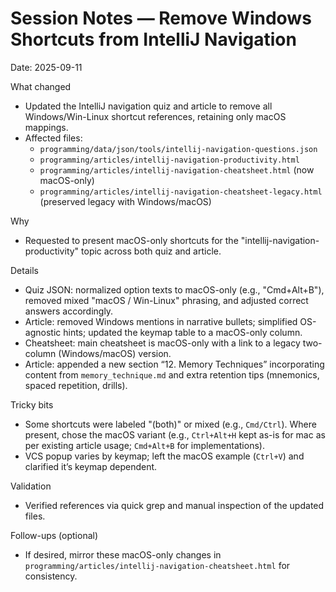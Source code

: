 # Session Notes — Remove Windows Shortcuts from IntelliJ Navigation

Date: 2025-09-11

What changed
- Updated the IntelliJ navigation quiz and article to remove all Windows/Win-Linux shortcut references, retaining only macOS mappings.
- Affected files:
  - `programming/data/json/tools/intellij-navigation-questions.json`
  - `programming/articles/intellij-navigation-productivity.html`
  - `programming/articles/intellij-navigation-cheatsheet.html` (now macOS-only)
  - `programming/articles/intellij-navigation-cheatsheet-legacy.html` (preserved legacy with Windows/macOS)

Why
- Requested to present macOS-only shortcuts for the "intellij-navigation-productivity" topic across both quiz and article.

Details
- Quiz JSON: normalized option texts to macOS-only (e.g., "Cmd+Alt+B"), removed mixed "macOS / Win-Linux" phrasing, and adjusted correct answers accordingly.
- Article: removed Windows mentions in narrative bullets; simplified OS-agnostic hints; updated the keymap table to a macOS-only column.
- Cheatsheet: main cheatsheet is macOS-only with a link to a legacy two-column (Windows/macOS) version.
 - Article: appended a new section “12. Memory Techniques” incorporating content from `memory_technique.md` and extra retention tips (mnemonics, spaced repetition, drills).

Tricky bits
- Some shortcuts were labeled "(both)" or mixed (e.g., `Cmd/Ctrl`). Where present, chose the macOS variant (e.g., `Ctrl+Alt+H` kept as-is for mac as per existing article usage; `Cmd+Alt+B` for implementations).
- VCS popup varies by keymap; left the macOS example (`Ctrl+V`) and clarified it’s keymap dependent.

Validation
- Verified references via quick grep and manual inspection of the updated files.

Follow-ups (optional)
- If desired, mirror these macOS-only changes in `programming/articles/intellij-navigation-cheatsheet.html` for consistency.
